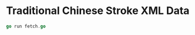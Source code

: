 Traditional Chinese Stroke XML Data
===================================


```go
go run fetch.go
```

